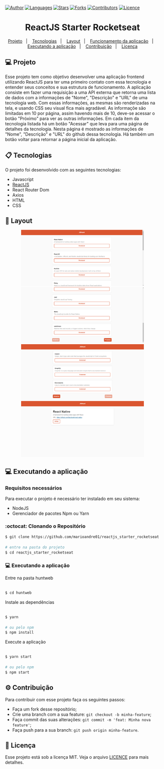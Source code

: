 [![Author](https://img.shields.io/badge/author-marioandre01-3771a1?style=flat-square)](https://github.com/marioandre01)
[![Languages](https://img.shields.io/github/languages/count/marioandre01/reactjs_starter_rocketseat?color=%233771a1&style=flat-square)](#)
[![Stars](https://img.shields.io/github/stars/marioandre01/reactjs_starter_rocketseat?color=3771a1&style=flat-square)](https://github.com/marioandre01/reactjs_starter_rocketseat/stargazers)
[![Forks](https://img.shields.io/github/forks/marioandre01/reactjs_starter_rocketseat?color=%233771a1&style=flat-square)](https://github.com/marioandre01/reactjs_starter_rocketseat/network/members)
[![Contributors](https://img.shields.io/github/contributors/marioandre01/reactjs_starter_rocketseat?color=3771a1&style=flat-square)](https://github.com/marioandre01/reactjs_starter_rocketseat/graphs/contributors)
[![Licence](https://img.shields.io/github/license/marioandre01/reactjs_starter_rocketseat?color=%233771a1&style=flat-square)](https://github.com/marioandre01/reactjs_starter_rocketseat/blob/master/LICENCE.md)


<h1 align="center">
    ReactJS Starter Rocketseat
</h1>

<p align="center"> 
  <a href="#-projeto">Projeto</a>&nbsp;&nbsp;&nbsp;|&nbsp;&nbsp;&nbsp;
  <a href="#-tecnologias">Tecnologias</a>&nbsp;&nbsp;&nbsp;|&nbsp;&nbsp;&nbsp;
  <a href="#-layout">Layout</a>&nbsp;&nbsp;&nbsp;|&nbsp;&nbsp;&nbsp;
  <a href="#bulb-funcionamento-da-aplicação">Funcionamento da aplicação</a>&nbsp;&nbsp;&nbsp;|&nbsp;&nbsp;&nbsp;
  <a href="#-executando-a-aplicação">Executando a aplicação</a>&nbsp;&nbsp;&nbsp;|&nbsp;&nbsp;&nbsp;
  <a href="#gear-contribuição">Contribuição</a>&nbsp;&nbsp;&nbsp;|&nbsp;&nbsp;&nbsp;
  <a href="#memo-licença">Licença</a>
</p>

## 💻 Projeto

Esse projeto tem como objetivo desenvolver uma aplicação frontend utilizando ReactJS para ter uma primeiro contato com essa tecnologia e entender seus conceitos e sua estrutura de funcionamento. A aplicação consiste em fazer uma requisição a uma API externa que retorna uma lista de dados com a informações de "Nome", "Descrição" e "URL" de uma tecnologia web. Com essas informações, as mesmas são renderizadas na tela, e usando CSS seu visual fica mais agradável. As informaçõe são limitadas em 10 por página, assim havendo mais de 10, deve-se acessar o botão "Próximo" para ver as outras informações. Em cada item da tecnologia listada há um botão "Acessar" que leva para uma página de detalhes da tecnologia. Nesta página é mostrado as informações de "Nome", "Descrição" e "URL" do github dessa tecnologia. Há também um botão voltar para retornar a página inicial da aplicação.   

## 📋 Tecnologias

O projeto foi desenvolvido com as seguintes tecnologias:

- Javascript
- [ReactJS](https://reactjs.org)
- React Router Dom 
- Axios
- HTML
- CSS

## 🎨 Layout

<p align="center">
  <img alt="reactjs starter" title="reactjs starter" src="imgs/tela_inicio_page1.png" width="400px">
  <img alt="reactjs starter" title="reactjs starter" src="imgs/tela_inicio_continuacao_page2.png" width="400px">
  <img alt="reactjs starter" title="reactjs starter" src="imgs/tela_page2.png" width="400px">
  <img alt="reactjs starter" title="reactjs starter" src="imgs/tela_item.png" width="400px">
</p>


<!-- ## :bulb: Funcionamento da aplicação !-->


## 💻 Executando a aplicação

### Requisitos necessários

Para executar o projeto é necessário ter instalado em seu sistema:
- NodeJS
- Gerenciador de pacotes Npm ou Yarn 

### :octocat: Clonando o Repositório

```bash
$ git clone https://github.com/marioandre01/reactjs_starter_rocketseat.git

# entre na pasta do projeto
$ cd reactjs_starter_rocketseat
```
### 💻 Executando a aplicação

Entre na pasta huntweb

```bash

$ cd huntweb

```
Instale as dependências

```bash

$ yarn

# ou pelo npm
$ npm install

```

Execute a aplicação

```bash

$ yarn start

# ou pelo npm
$ npm start

```

## :gear: Contribuição

Para contribuir com esse projeto faça os seguintes passos:

- Faça um fork desse repositório;
- Crie uma branch com a sua feature: `git checkout -b minha-feature`;
- Faça commit das suas alterações: `git commit -m 'feat: Minha nova feature'`;
- Faça push para a sua branch: `git push origin minha-feature`.

## :memo: Licença

Esse projeto está sob a licença MIT. Veja o arquivo [LICENCE](./LICENCE.md) para mais detalhes.



